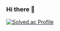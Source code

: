 ### Hi there 👋

[![Solved.ac Profile](http://mazassumnida.wtf/api/v2/generate_badge?boj=tndyd83)](https://solved.ac/tndyd83/)
